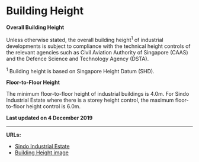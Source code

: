 # Building Height

**Overall Building Height**

Unless otherwise stated, the overall building height<sup>1</sup> of industrial developments is subject to compliance with the technical height controls of the relevant agencies such as Civil Aviation Authority of Singapore (CAAS) and the Defence Science and Technology Agency (DSTA).

<sup>1</sup> Building height is based on Singapore Height Datum (SHD).

**Floor-to-Floor Height**

The minimum floor-to-floor height of industrial buildings is 4.0m. For Sindo Industrial Estate where there is a storey height control, the maximum floor-to-floor height control is 6.0m.

**Last updated on 4 December 2019**

---

**URLs:**
- [Sindo Industrial Estate](https://www.ura.gov.sg/-/media/Corporate/Guidelines/Development-control/Industrial/Sindo-Industrial-Estate.png?h=100%25&w=100%25)
- [Building Height image](https://www.ura.gov.sg/-/media/Corporate/Guidelines/Development-control/Industrial/B103_Building_Height.jpg?h=100%25&w=100%25)
